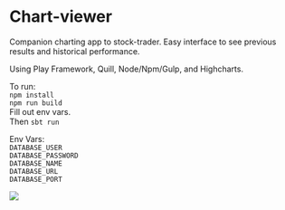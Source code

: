 # Chart-viewer

Companion charting app to stock-trader. Easy interface to see previous results and historical performance.    

Using Play Framework, Quill, Node/Npm/Gulp, and Highcharts.

To run:  
`npm install`  
`npm run build`  
Fill out env vars.  
Then `sbt run`

Env Vars:  
`DATABASE_USER`  
`DATABASE_PASSWORD`  
`DATABASE_NAME`  
`DATABASE_URL`  
`DATABASE_PORT`

![](https://cloud.githubusercontent.com/assets/2387719/20647544/95625d68-b44b-11e6-91df-2a60daa394d4.png)
